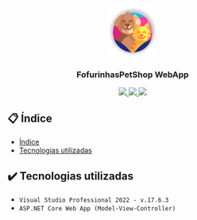 <div align="center">
  <img src="/logo.png" width="20%" />
  <h3>FofurinhasPetShop WebApp</h3>
</div>

<p align="center">
  <a href="https://github.com/GEdO23/FofurinhasPetShop-WebApp/stargazers">
    <img src="https://img.shields.io/github/stars/GEdO23/FofurinhasPetShop-WebApp?colorA=363a4f&colorB=b7bdf8&style=for-the-badge">
  </a>
  <a href="https://github.com/GEdO23/FofurinhasPetShop-WebApp/issues">
    <img src="https://img.shields.io/github/issues/GEdO23/FofurinhasPetShop-WebApp?colorA=363a4f&colorB=f5a97f&style=for-the-badge">
  </a>
  <a href="https://github.com/GEdO23/FofurinhasPetShop-WebApp/contributors">
    <img src="https://img.shields.io/github/contributors/GEdO23/FofurinhasPetShop-WebApp?colorA=363a4f&colorB=a6da95&style=for-the-badge">
  </a>
</p>

## 📋 Índice
* [Índice](#indice)
* [Tecnologias utilizadas](#tecnologias-utilizadas)

## ✔️ Tecnologias utilizadas
- ``Visual Studio Professional 2022 - v.17.6.3``
- ``ASP.NET Core Web App (Model-View-Controller)``
